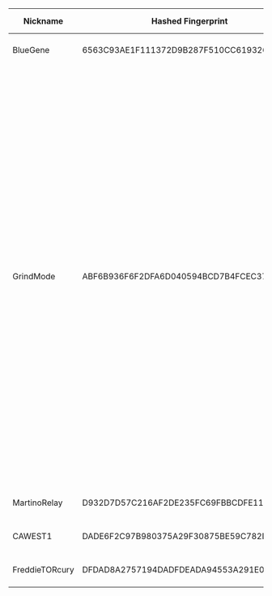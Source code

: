 | Nickname |  Hashed Fingerprint	| Or Addresses | Contact | Running | Flags | Last Seen | First Seen | Last Restarted | Advertised Bandwidth | Platform | Version | Version Status | Recommended Version | Verified hostnames | Exit policy |
|---|---|---|---|---|---|---|---|---|---|---|---|---|---|---|---|
|BlueGene | 6563C93AE1F111372D9B287F510CC619326907A5 | ["93.160.17.86:9025"] | N/A | true | Running, V2Dir, Valid | 2025-10-14 09:00:00 | 2025-10-14 07:00:00 | 2025-10-14 06:13:10 | 0 | Tor 0.4.8.16 on Linux | 0.4.8.16 | recommended | true | N/A | ["reject *:*"]|
|GrindMode | ABF6B936F6F2DFA6D040594BCD7B4FCEC37D59CD | ["37.221.93.88:9001","[2a0e:97c0:3e3:1bb::3]:9001"] | noc@exitnocap.xyz | true | Exit, Running, V2Dir, Valid | 2025-10-14 09:00:00 | 2025-10-14 08:00:00 | 2025-10-14 07:20:05 | 0 | Tor 0.4.8.19 on Linux | 0.4.8.19 | recommended | true | N/A | ["reject 0.0.0.0/8:*","reject 169.254.0.0/16:*","reject 127.0.0.0/8:*","reject 192.168.0.0/16:*","reject 10.0.0.0/8:*","reject 172.16.0.0/12:*","reject 37.221.93.88:*","accept *:43","accept *:53","accept *:79-81","accept *:88","accept *:194","accept *:389","accept *:443","accept *:531","accept *:543-544","accept *:563","accept *:636","accept *:749","accept *:873","accept *:989-995","accept *:1194","accept *:1723","accept *:2083","accept *:2086-2087","accept *:4321","accept *:5222-5223","accept *:5228","accept *:5900","accept *:5984","accept *:6660-6669","accept *:6679","accept *:6697","accept *:6984","accept *:8008","accept *:8080","accept *:8332-8333","accept *:8443","accept *:8888","accept *:11371","reject *:*"]|
|MartinoRelay | D932D7D57C216AF2DE235FC69FBBCDFE116F56B9 | ["57.129.74.228:9001","[2001:41d0:701:1100::1d8b]:9001"] | MartinoRelay operator <kaelnahar@protonmail.com> | true | Running, V2Dir, Valid | 2025-10-14 09:00:00 | 2025-10-14 07:00:00 | 2025-10-14 08:18:55 | 0 | Tor 0.4.8.19 on Linux | 0.4.8.19 | recommended | true | ["vps-33e83e71.vps.ovh.net"] | ["reject *:*"]|
|CAWEST1 | DADE6F2C97B980375A29F30875BE59C782D69379 | ["68.148.100.11:9001","[2604:3d08:3:1:e981:694b:23ef:52a3]:9001"] | 0xFFFFFFFF tor.alto002@passmail.net | false | Running, Valid | 2025-10-14 02:00:00 | 2025-10-14 00:00:00 | 2025-10-14 00:20:26 | 777142 | Tor 0.4.8.17 on Linux | 0.4.8.17 | recommended | true | ["S0106ecf4bbe7540e.ed.shawcable.net"] | ["reject *:*"]|
|FreddieTORcury | DFDAD8A2757194DADFDEADA94553A291E01338CD | ["174.91.123.17:9001"] | Random Person Don't Be So Fuckin' Nosey! | true | Running, V2Dir, Valid | 2025-10-14 09:00:00 | 2025-10-14 00:00:00 | 2025-10-13 23:39:22 | 0 | Tor 0.4.8.16 on Linux | 0.4.8.16 | recommended | true | ["bras-base-clwdon2201w-grc-47-174-91-123-17.dsl.bell.ca"] | ["reject *:*"]|
